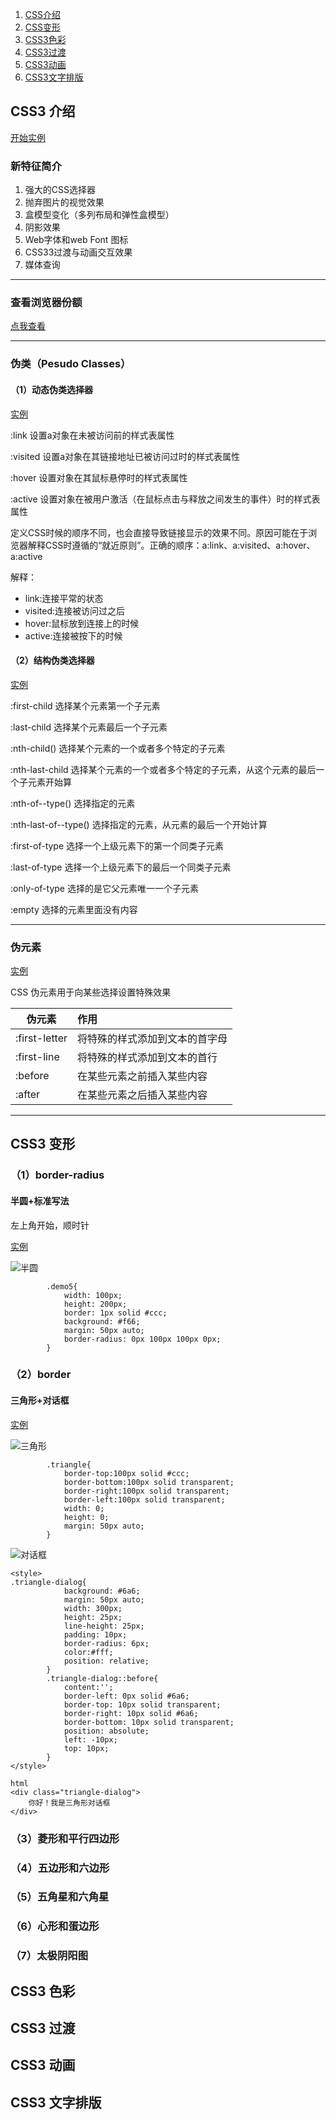 1. [CSS介绍](https://github.com/LbhFront-end/About-CSS3/blob/master/AboutCSS3.md#css3-介绍)
2. [CSS变形](https://github.com/LbhFront-end/About-CSS3/blob/master/AboutCSS3.md#css3-变形)
3. [CSS3色彩](https://github.com/LbhFront-end/About-CSS3/blob/master/AboutCSS3.md#css3-色彩)
4. [CSS3过渡](https://github.com/LbhFront-end/About-CSS3/blob/master/AboutCSS3.md#css3-过渡)
5. [CSS3动画](https://github.com/LbhFront-end/About-CSS3/blob/master/AboutCSS3.md#css3-动画)
6. [CSS3文字排版](https://github.com/LbhFront-end/About-CSS3/blob/master/AboutCSS3.md#css3-文字排版)


## CSS3 介绍

[开始实例](https://github.com/LbhFront-end/About-CSS3/blob/master/code/Demo01.html)

### 新特征简介

1.  强大的CSS选择器
2.  抛弃图片的视觉效果
3.  盒模型变化（多列布局和弹性盒模型）
4.  阴影效果
5.  Web字体和web Font 图标
6.  CSS33过渡与动画交互效果
7.  媒体查询

------

### 查看浏览器份额

[点我查看](http://tongji.baidu.com/data/browser)

------

### 伪类（Pesudo Classes）

#### （1）动态伪类选择器

[实例](https://github.com/LbhFront-end/About-CSS3/blob/master/code/Demo02.html)

:link 设置a对象在未被访问前的样式表属性 

:visited 设置a对象在其链接地址已被访问过时的样式表属性 

:hover 设置对象在其鼠标悬停时的样式表属性 

:active 设置对象在被用户激活（在鼠标点击与释放之间发生的事件）时的样式表属性 

定义CSS时候的顺序不同，也会直接导致链接显示的效果不同。原因可能在于浏览器解释CSS时遵循的“就近原则”。正确的顺序：a:link、a:visited、a:hover、a:active

解释：

- link:连接平常的状态 
- visited:连接被访问过之后 
- hover:鼠标放到连接上的时候
- active:连接被按下的时候 

#### （2）结构伪类选择器

[实例](https://github.com/LbhFront-end/About-CSS3/blob/master/code/Demo03.html)

:first-child 选择某个元素第一个子元素

:last-child 选择某个元素最后一个子元素

:nth-child() 选择某个元素的一个或者多个特定的子元素

:nth-last-child 选择某个元素的一个或者多个特定的子元素，从这个元素的最后一个子元素开始算

:nth-of--type() 选择指定的元素

:nth-last-of--type() 选择指定的元素，从元素的最后一个开始计算

:first-of-type 选择一个上级元素下的第一个同类子元素

:last-of-type  选择一个上级元素下的最后一个同类子元素

:only-of-type 选择的是它父元素唯一一个子元素

:empty 选择的元素里面没有内容

------

### 伪元素

[实例](https://github.com/LbhFront-end/About-CSS3/blob/master/code/Demo04.html)

CSS 伪元素用于向某些选择设置特殊效果

| 伪元素        | 作用                           |
| ------------- | :----------------------------- |
| :first-letter | 将特殊的样式添加到文本的首字母 |
| :first-line   | 将特殊的样式添加到文本的首行   |
| :before       | 在某些元素之前插入某些内容     |
| :after        | 在某些元素之后插入某些内容     |

------

## CSS3 变形

### （1）border-radius

#### 半圆+标准写法

左上角开始，顺时针

[实例](https://github.com/LbhFront-end/About-CSS3/blob/master/code/Demo05.html)

![半圆](https://raw.githubusercontent.com/LbhFront-end/About-CSS3/master/code/img/circle.png)



```
		.demo5{
			width: 100px;
			height: 200px;
			border: 1px solid #ccc;
			background: #f66;
			margin: 50px auto;
			border-radius: 0px 100px 100px 0px;									
		}
```



### （2）border

#### 三角形+对话框

[实例](https://github.com/LbhFront-end/About-CSS3/blob/master/code/Demo06.html)

![三角形](https://raw.githubusercontent.com/LbhFront-end/About-CSS3/master/code/img/triangle.png)

```
		.triangle{
			border-top:100px solid #ccc;
			border-bottom:100px solid transparent;
			border-right:100px solid transparent;
			border-left:100px solid transparent;	
			width: 0;
			height: 0;								
			margin: 50px auto;
		}

```

![对话框](https://raw.githubusercontent.com/LbhFront-end/About-CSS3/master/code/img/triangle-dialog.png)

```
<style>
.triangle-dialog{
			background: #6a6;
			margin: 50px auto;
			width: 300px;
			height: 25px;
			line-height: 25px;
			padding: 10px;
			border-radius: 6px;
			color:#fff;
			position: relative;			
		}
		.triangle-dialog::before{
			content:'';
			border-left: 0px solid #6a6;
			border-top: 10px solid transparent;	
			border-right: 10px solid #6a6;
			border-bottom: 10px solid transparent;	
			position: absolute;
			left: -10px;	
			top: 10px;			
		}
</style>

html
<div class="triangle-dialog">
	你好！我是三角形对话框
</div>
```

### （3）菱形和平行四边形

### （4）五边形和六边形

### （5）五角星和六角星

### （6）心形和蛋边形

### （7）太极阴阳图

## CSS3 色彩

## CSS3 过渡

## CSS3 动画

## CSS3 文字排版